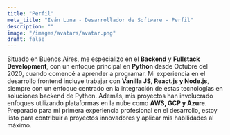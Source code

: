```yaml
---
title: "Perfil"
meta_title: "Iván Luna - Desarrollador de Software - Perfil"
description: ""
image: "/images/avatars/avatar.png"
draft: false
---
```

 
Situado en Buenos Aires, me especializo en el **Backend** y **Fullstack Development**, con un enfoque principal en **Python** desde Octubre del 2020, cuando comencé a aprender a programar. Mi experiencia en el desarrollo frontend incluye trabajar con **Vanilla JS, React.js y Node.js**, siempre con un enfoque centrado en la integración de estas tecnologías en soluciones backend de Python. Además, mis proyectos han involucrado enfoques utilizando plataformas en la nube como **AWS, GCP y Azure**.
Preparado para mi primera experiencia profesional en el desarrollo, estoy listo para contribuir a proyectos innovadores y aplicar mis habilidades al máximo.
